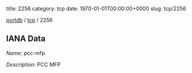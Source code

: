 title: 2256
category: tcp
date: 1970-01-01T00:00:00+0000
slug: tcp/2256

[portdb](/) / [tcp](/category/tcp.html) / 2256


## IANA Data

_Name:_ pcc-mfp

_Description:_ PCC MFP

